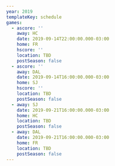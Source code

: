 ```yaml
---
year: 2019
templateKey: schedule
games:
  - ascore: ''
    away: HC
    date: 2019-09-14T22:00:00.000-03:00
    home: FR
    hscore: ''
    location: TBD
    postSeason: false
  - ascore: ''
    away: DAL
    date: 2019-09-14T16:00:00.000-03:00
    home: SJ
    hscore: ''
    location: TBD
    postSeason: false
  - away: SJ
    date: 2019-09-21T16:00:00.000-03:00
    home: HC
    location: TBD
    postSeason: false
  - away: DAL
    date: 2019-09-21T16:00:00.000-03:00
    home: FR
    location: TBD
    postSeason: false
---
```


